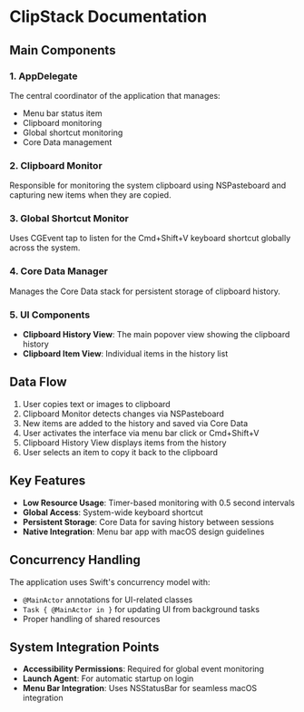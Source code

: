 # ClipStack Documentation

## Main Components

### 1. AppDelegate
The central coordinator of the application that manages:
- Menu bar status item
- Clipboard monitoring
- Global shortcut monitoring
- Core Data management

### 2. Clipboard Monitor
Responsible for monitoring the system clipboard using NSPasteboard and capturing new items when they are copied.

### 3. Global Shortcut Monitor
Uses CGEvent tap to listen for the Cmd+Shift+V keyboard shortcut globally across the system.

### 4. Core Data Manager
Manages the Core Data stack for persistent storage of clipboard history.

### 5. UI Components
- **Clipboard History View**: The main popover view showing the clipboard history
- **Clipboard Item View**: Individual items in the history list

## Data Flow

1. User copies text or images to clipboard
2. Clipboard Monitor detects changes via NSPasteboard
3. New items are added to the history and saved via Core Data
4. User activates the interface via menu bar click or Cmd+Shift+V
5. Clipboard History View displays items from the history
6. User selects an item to copy it back to the clipboard

## Key Features

- **Low Resource Usage**: Timer-based monitoring with 0.5 second intervals
- **Global Access**: System-wide keyboard shortcut
- **Persistent Storage**: Core Data for saving history between sessions
- **Native Integration**: Menu bar app with macOS design guidelines

## Concurrency Handling

The application uses Swift's concurrency model with:
- `@MainActor` annotations for UI-related classes
- `Task { @MainActor in }` for updating UI from background tasks
- Proper handling of shared resources

## System Integration Points

- **Accessibility Permissions**: Required for global event monitoring
- **Launch Agent**: For automatic startup on login
- **Menu Bar Integration**: Uses NSStatusBar for seamless macOS integration